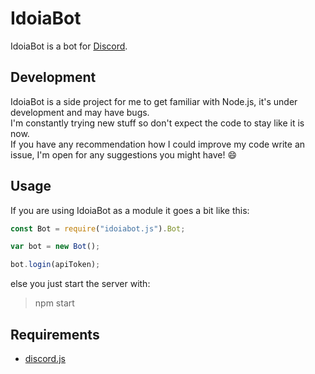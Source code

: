 # IdoiaBot
IdoiaBot is a bot for [Discord](https://discordapp.com/).

## Development
IdoiaBot is a side project for me to get familiar with Node.js, it's under development and may have bugs.  
I'm constantly trying new stuff so don't expect the code to stay like it is now.  
If you have any recommendation how I could improve my code write an issue, I'm open for any suggestions you might have! :smile:

## Usage
If you are using IdoiaBot as a module it goes a bit like this:
```javascript
const Bot = require("idoiabot.js").Bot;

var bot = new Bot();

bot.login(apiToken);
```
else you just start the server with:
> npm start

## Requirements
* [discord.js](https://github.com/hydrabolt/discord.js)
